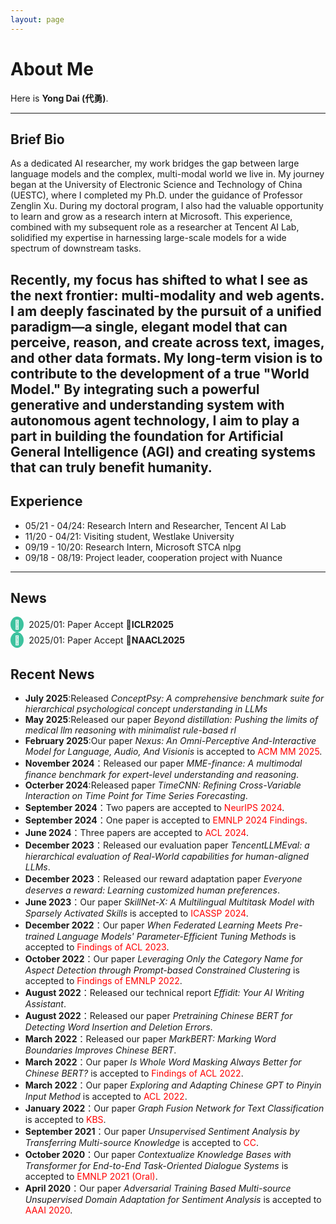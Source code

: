```yaml
---
layout: page
---
```


# About Me

Here is **Yong Dai (代勇)**.<br>

---

## Brief Bio
As a dedicated AI researcher, my work bridges the gap between large language models and the complex, multi-modal world we live in. My journey began at the University of Electronic Science and Technology of China (UESTC), where I completed my Ph.D. under the guidance of Professor Zenglin Xu. During my doctoral program, I also had the valuable opportunity to learn and grow as a research intern at Microsoft. This experience, combined with my subsequent role as a researcher at Tencent AI Lab, solidified my expertise in harnessing large-scale models for a wide spectrum of downstream tasks.

Recently, my focus has shifted to what I see as the next frontier: multi-modality and web agents. I am deeply fascinated by the pursuit of a unified paradigm—a single, elegant model that can perceive, reason, and create across text, images, and other data formats. My long-term vision is to contribute to the development of a true "World Model." By integrating such a powerful generative and understanding system with autonomous agent technology, I aim to play a part in building the foundation for Artificial General Intelligence (AGI) and creating systems that can truly benefit humanity.
---

## Experience

- 05/21 - 04/24: Research Intern and Researcher, Tencent AI Lab
- 11/20 - 04/21: Visiting student, Westlake University
- 09/19 - 10/20: Research Intern, Microsoft STCA nlpg
- 09/18 - 08/19: Project leader, cooperation project with Nuance

---

## News

<div style="display:flex;align-items:center;">
  <span style="background:#3cc29e;color:white;border-radius:50%;padding:4px 6px;margin-right:8px;">👥</span>
  2025/01: Paper Accept 🎉 <b>ICLR2025</b>
</div>

<div style="display:flex;align-items:center;">
  <span style="background:#3cc29e;color:white;border-radius:50%;padding:4px 6px;margin-right:8px;">👥</span>
  2025/01: Paper Accept 🎉 <b>NAACL2025</b>
</div>


## Recent News
- **July 2025**:Released *ConceptPsy: A comprehensive benchmark suite for hierarchical psychological concept understanding in LLMs*
- **May 2025**:Released our paper *Beyond distillation: Pushing the limits of medical llm reasoning with minimalist rule-based rl*
- **February 2025**:Our paper *Nexus: An Omni-Perceptive And-Interactive Model for Language, Audio, And Visionis* is accepted to <span style="color:red">ACM MM 2025</span>.
- **November 2024**：Released our paper *MME-finance: A multimodal finance benchmark for expert-level understanding and reasoning*.
- **Octerber 2024**:Released paper *TimeCNN: Refining Cross-Variable Interaction on Time Point for Time Series Forecasting*.
- **September 2024**：Two papers are accepted to <span style="color:red">NeurIPS 2024</span>.
- **September 2024**：One paper is accepted to <span style="color:red">EMNLP 2024 Findings</span>.
- **June 2024**：Three papers are accepted to <span style="color:red">ACL 2024</span>.
- **December 2023**：Released our evaluation paper *TencentLLMEval: a hierarchical evaluation of Real-World capabilities for human-aligned LLMs*.
- **December 2023**：Released our reward adaptation paper *Everyone deserves a reward: Learning customized human preferences*.
- **June 2023**：Our paper *SkillNet-X: A Multilingual Multitask Model with Sparsely Activated Skills* is accepted to <span style="color:red">ICASSP 2024</span>.
- **December 2022**：Our paper *When Federated Learning Meets Pre-trained Language Models' Parameter-Efficient Tuning Methods* is accepted to <span style="color:red">Findings of ACL 2023</span>.
- **October 2022**：Our paper *Leveraging Only the Category Name for Aspect Detection through Prompt-based Constrained Clustering* is accepted to <span style="color:red">Findings of EMNLP 2022</span>.
- **August 2022**：Released our technical report *Effidit: Your AI Writing Assistant*.
- **August 2022**：Released our paper *Pretraining Chinese BERT for Detecting Word Insertion and Deletion Errors*.
- **March 2022**：Released our paper *MarkBERT: Marking Word Boundaries Improves Chinese BERT*.
- **March 2022**：Our paper *Is Whole Word Masking Always Better for Chinese BERT?* is accepted to <span style="color:red">Findings of ACL 2022</span>.
- **March 2022**：Our paper *Exploring and Adapting Chinese GPT to Pinyin Input Method* is accepted to <span style="color:red">ACL 2022</span>.
- **January 2022**：Our paper *Graph Fusion Network for Text Classification* is accepted to <span style="color:red">KBS</span>.
- **September 2021**：Our paper *Unsupervised Sentiment Analysis by Transferring Multi-source Knowledge* is accepted to <span style="color:red">CC</span>.
- **October 2020**：Our paper *Contextualize Knowledge Bases with Transformer for End-to-End Task-Oriented Dialogue Systems* is accepted to <span style="color:red">EMNLP 2021 (Oral)</span>.
- **April 2020**：Our paper *Adversarial Training Based Multi-source Unsupervised Domain Adaptation for Sentiment Analysis* is accepted to <span style="color:red">AAAI 2020</span>.


